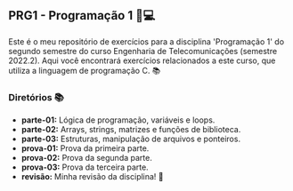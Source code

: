 ## PRG1 - Programação 1 📌💻

Este é o meu repositório de exercícios para a disciplina 'Programação 1' do segundo semestre do curso Engenharia de Telecomunicações (semestre 2022.2). Aqui você encontrará exercícios relacionados a este curso, que utiliza a linguagem de programação C. 📚

### Diretórios 📚
- **parte-01:** Lógica de programação, variáveis ​​e loops.
- **parte-02:** Arrays, strings, matrizes e funções de biblioteca.
- **parte-03:** Estruturas, manipulação de arquivos e ponteiros.
- **prova-01:** Prova da primeira parte.
- **prova-02:** Prova da segunda parte.
- **prova-03:** Prova da terceira parte.
- **revisão:** Minha revisão da disciplina! 🚀
